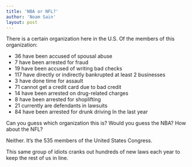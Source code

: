 ```yaml
---
title: 'NBA or NFL?'
author: 'Noam Sain'
layout: post
---
```


There is a certain organization here in the U.S. Of the members of this organization:

- 36 have been accused of spousal abuse
- 7 have been arrested for fraud
- 19 have been accused of writing bad checks
- 117 have directly or indirectly bankrupted at least 2 businesses
- 3 have done time for assault
- 71 cannot get a credit card due to bad credit
- 14 have been arrested on drug-related charges
- 8 have been arrested for shoplifting
- 21 currently are defendants in lawsuits
- 84 have been arrested for drunk driving In the last year

Can you guess which organization this is? Would you guess the NBA? How about the NFL?

Neither. It’s the 535 members of the United States Congress.

This same group of idiots cranks out hundreds of new laws each year to keep the rest of us in line.